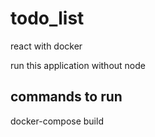 # todo_list
react with docker

run this application without node

## commands to run 
docker-compose build
